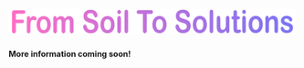 <h1 align="center">
<a href="https://linkedin.com/company/geolysis-llc" target="_blank" rel="noopener noreferrer">
<img src="https://raw.githubusercontent.com/geolysis-dev/.github/main/profile/assets/tagline.svg" alt="tag-line" />
</a>
</h1>

**More information coming soon!**

